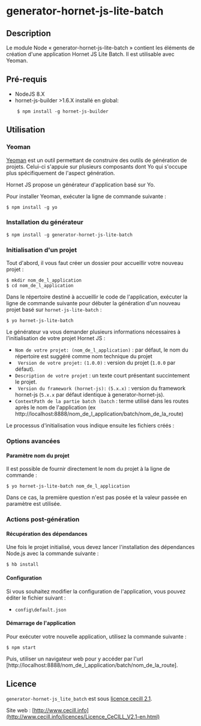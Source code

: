 # generator-hornet-js-lite-batch

## Description

Le module Node « generator-hornet-js-lite-batch » contient les éléments de création d'une application Hornet JS Lite Batch. Il est utilisable avec Yeoman.

## Pré-requis

* NodeJS 8.X
* hornet-js-builder >1.6.X installé en global:

```shell
    $ npm install -g hornet-js-builder
```

## Utilisation

### Yeoman

[Yeoman](http://yeoman.io/) est un outil permettant de construire des outils de génération de projets. Celui-ci s'appuie sur plusieurs composants dont Yo qui s'occupe plus spécifiquement de l'aspect génération.

Hornet JS propose un générateur d'application basé sur Yo.

Pour installer Yeoman, exécuter la ligne de commande suivante :

```shell
$ npm install -g yo
```

### Installation du générateur

```shell
$ npm install -g generator-hornet-js-lite-batch
```

### Initialisation d'un projet

Tout d'abord, il vous faut créer un dossier pour accueillir votre nouveau projet :

```shell
$ mkdir nom_de_l_application
$ cd nom_de_l_application
```

Dans le répertoire destiné à accueillir le code de l'application, exécuter la ligne de commande suivante pour débuter la génération d'un nouveau projet basé sur `hornet-js-lite-batch` :

```shell
$ yo hornet-js-lite-batch
```

Le générateur va vous demander plusieurs informations nécessaires à l'initialisation de votre projet Hornet JS :

* ` Nom de votre projet: (nom_de_l_application) ` : par défaut, le nom du répertoire est suggéré comme nom technique du projet
* ` Version de votre projet:` `(1.0.0)` : version du projet (`1.0.0` par défaut).
* ` Description de votre projet ` : un texte court présentant succintement le projet.
* ` Version du framework (hornet-js):` `(5.x.x)` : version du framework hornet-js (`5.x.x` par défaut identique à generator-hornet-js).
* ` ContextPath de la partie batch (batch ` : terme utilisé dans les routes après le nom de l'application (ex http://localhost:8888/nom_de_l_application/batch/nom_de_la_route)

Le processus d'initialisation vous indique ensuite les fichiers créés :


### Options avancées

#### Paramètre nom du projet

Il est possible de fournir directement le nom du projet à la ligne de commande :

```shell
$ yo hornet-js-lite-batch nom_de_l_application
```
Dans ce cas, la première question n'est pas posée et la valeur passée en paramètre est utilisée.

### Actions post-génération

#### Récupération des dépendances

Une fois le projet initialisé, vous devez lancer l'installation des dépendances Node.js avec la commande suivante :

```shell
$ hb install
```

#### Configuration

Si vous souhaitez modifier la configuration de l'application, vous pouvez éditer le fichier suivant :

* `config\default.json`

#### Démarrage de l'application

Pour exécuter votre nouvelle application, utilisez la commande suivante :

```shell
$ npm start
```

Puis, utiliser un navigateur web pour y accéder par l'url [http://localhost:8888/nom_de_l_application/batch/nom_de_la_route].


## Licence

`generator-hornet-js_lite_batch` est sous [licence cecill 2.1](./LICENSE.md).

Site web : [http://www.cecill.info](http://www.cecill.info/licences/Licence_CeCILL_V2.1-en.html)
